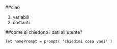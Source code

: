 ##ciao
1. variabili
2. costanti

##come si chiedono i dati all'utente?

`let nomePrompt = prompt( 'chiedimi cosa vuoi' )`